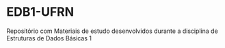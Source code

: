 # EDB1-UFRN
Repositório com Materiais de estudo desenvolvidos durante a disciplina de Estruturas de Dados Básicas 1
